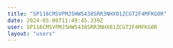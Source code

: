 ```yaml
---
title: "SP116CMSVPMJ5HW5438SRR3NHX01ZCGT2F4MFKG0R"
date: 2024-05-06T11:49:45.339Z
user: SP116CMSVPMJ5HW5438SRR3NHX01ZCGT2F4MFKG0R
layout: "users"
---
```

    